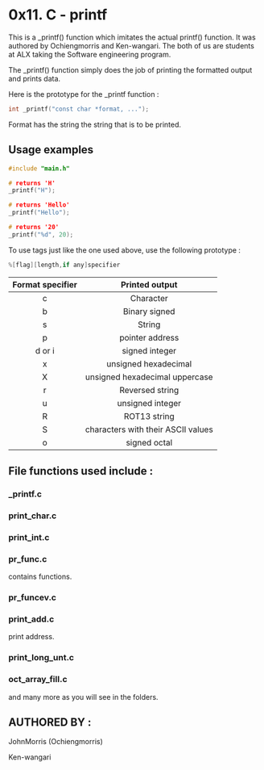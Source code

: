# 0x11. C - printf

This is a _printf() function which imitates the actual printf() function. It was authored by Ochiengmorris and Ken-wangari. The both of us are students at ALX taking the Software engineering program.

The _printf() function simply does the job of printing the formatted output and prints data.


Here is the prototype for the _printf function :
```c
int _printf("const char *format, ...");
```
Format has the string the string that is to be printed.

## Usage examples

```c
#include "main.h"

# returns 'H'
_printf("H");

# returns 'Hello'
_printf("Hello");

# returns '20'
_printf("%d", 20);
```

To use tags just like the one used above, use the following prototype :
```c
%[flag][length,if any]specifier
```


 | Format specifier | Printed output |
 | :--------------: | :------------: |
 | c                | Character      |
 | b                | Binary signed  |
 | s                | String         |
 | p                | pointer address|
 | d or i           | signed integer |
 | x                | unsigned hexadecimal|
 | X                | unsigned hexadecimal uppercase|
 | r                | Reversed string|
 | u                | unsigned integer|
 | R                | ROT13 string   |
 | S                | characters with their ASCII values|
 | o                | signed octal   |

## File functions used include :

### _printf.c
### print_char.c
### print_int.c
### pr_func.c
 contains functions.
### pr_funcev.c
### print_add.c
 print address.
### print_long_unt.c
### oct_array_fill.c
 and many more as you will see in the folders.
## AUTHORED BY :
JohnMorris (Ochiengmorris)

Ken-wangari
